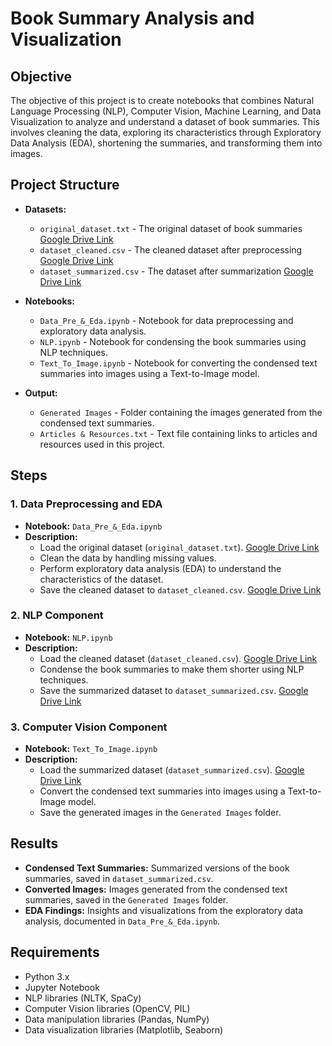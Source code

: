 # Book Summary Analysis and Visualization

## Objective

The objective of this project is to create notebooks that combines Natural Language Processing (NLP), Computer Vision, Machine Learning, and Data Visualization to analyze and understand a dataset of book summaries. This involves cleaning the data, exploring its characteristics through Exploratory Data Analysis (EDA), shortening the summaries, and transforming them into images.

## Project Structure

- **Datasets:**
  - `original_dataset.txt` - The original dataset of book summaries [Google Drive Link](https://drive.google.com/file/d/1SmkaxOkPA8B4NaiiaR-IaJth1mv-UHk5/view?usp=sharing)
  - `dataset_cleaned.csv` - The cleaned dataset after preprocessing [Google Drive Link](https://drive.google.com/file/d/1ykTbHK-T4Ndx9YpLWO90HZpaf83tOvZp/view?usp=sharing)
  - `dataset_summarized.csv` - The dataset after summarization [Google Drive Link](https://drive.google.com/file/d/16IxTykfZ82hkpfRwIXsNILs3O1uO56ZL/view?usp=sharing)

- **Notebooks:**
  - `Data_Pre_&_Eda.ipynb` - Notebook for data preprocessing and exploratory data analysis.
  - `NLP.ipynb` - Notebook for condensing the book summaries using NLP techniques.
  - `Text_To_Image.ipynb` - Notebook for converting the condensed text summaries into images using a Text-to-Image model.

- **Output:**
  - `Generated Images` - Folder containing the images generated from the condensed text summaries.
  - `Articles & Resources.txt` - Text file containing links to articles and resources used in this project.

## Steps

### 1. Data Preprocessing and EDA

- **Notebook:** `Data_Pre_&_Eda.ipynb`
- **Description:**
  - Load the original dataset (`original_dataset.txt`). [Google Drive Link](https://drive.google.com/file/d/1SmkaxOkPA8B4NaiiaR-IaJth1mv-UHk5/view?usp=sharing)
  - Clean the data by handling missing values.
  - Perform exploratory data analysis (EDA) to understand the characteristics of the dataset.
  - Save the cleaned dataset to `dataset_cleaned.csv`. [Google Drive Link](https://drive.google.com/file/d/1ykTbHK-T4Ndx9YpLWO90HZpaf83tOvZp/view?usp=sharing)

### 2. NLP Component

- **Notebook:** `NLP.ipynb`
- **Description:**
  - Load the cleaned dataset (`dataset_cleaned.csv`). [Google Drive Link](https://drive.google.com/file/d/1ykTbHK-T4Ndx9YpLWO90HZpaf83tOvZp/view?usp=sharing)
  - Condense the book summaries to make them shorter using NLP techniques.
  - Save the summarized dataset to `dataset_summarized.csv`. [Google Drive Link](https://drive.google.com/file/d/16IxTykfZ82hkpfRwIXsNILs3O1uO56ZL/view?usp=sharing)

### 3. Computer Vision Component

- **Notebook:** `Text_To_Image.ipynb`
- **Description:**
  - Load the summarized dataset (`dataset_summarized.csv`). [Google Drive Link](https://drive.google.com/file/d/16IxTykfZ82hkpfRwIXsNILs3O1uO56ZL/view?usp=sharing)
  - Convert the condensed text summaries into images using a Text-to-Image model.
  - Save the generated images in the `Generated Images` folder.

## Results

- **Condensed Text Summaries:** Summarized versions of the book summaries, saved in `dataset_summarized.csv`.
- **Converted Images:** Images generated from the condensed text summaries, saved in the `Generated Images` folder.
- **EDA Findings:** Insights and visualizations from the exploratory data analysis, documented in `Data_Pre_&_Eda.ipynb`.

## Requirements

- Python 3.x
- Jupyter Notebook
- NLP libraries (NLTK, SpaCy)
- Computer Vision libraries (OpenCV, PIL)
- Data manipulation libraries (Pandas, NumPy)
- Data visualization libraries (Matplotlib, Seaborn)
